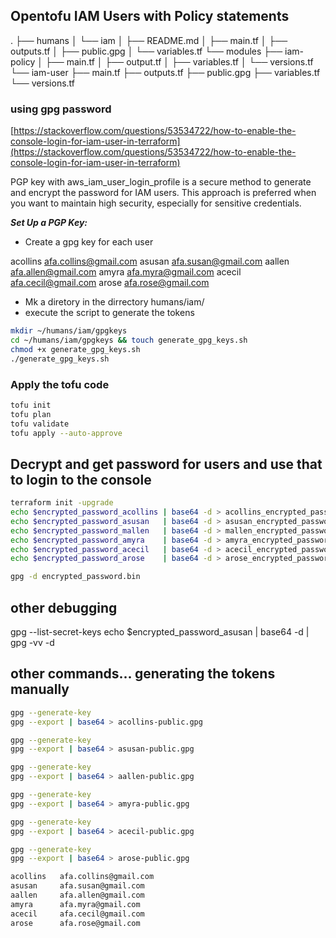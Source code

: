 ## Opentofu IAM Users with Policy statements

.
├── humans
│   └── iam
│       ├── README.md
│       ├── main.tf
│       ├── outputs.tf
│       ├── public.gpg
│       └── variables.tf
└── modules
    ├── iam-policy
    │   ├── main.tf
    │   ├── output.tf
    │   ├── variables.tf
    │   └── versions.tf
    └── iam-user
        ├── main.tf
        ├── outputs.tf
        ├── public.gpg
        ├── variables.tf
        └── versions.tf


### using gpg password
[https://stackoverflow.com/questions/53534722/how-to-enable-the-console-login-for-iam-user-in-terraform](https://stackoverflow.com/questions/53534722/how-to-enable-the-console-login-for-iam-user-in-terraform)

PGP key with aws_iam_user_login_profile is a secure method to generate and encrypt the password for IAM users. 
This approach is preferred when you want to maintain high security, especially for sensitive credentials. 

***Set Up a PGP Key:***

- Create a gpg key for each user

acollins   afa.collins@gmail.com
asusan     afa.susan@gmail.com
aallen     afa.allen@gmail.com
amyra      afa.myra@gmail.com
acecil     afa.cecil@gmail.com
arose      afa.rose@gmail.com

- Mk a diretory in the dirrectory humans/iam/
- execute the script to generate the tokens

```sh
mkdir ~/humans/iam/gpgkeys
cd ~/humans/iam/gpgkeys && touch generate_gpg_keys.sh
chmod +x generate_gpg_keys.sh
./generate_gpg_keys.sh
```

### Apply the tofu code
```sh
tofu init
tofu plan
tofu validate
tofu apply --auto-approve
```

## Decrypt and get password for users and use that to login to the console
```sh
terraform init -upgrade
echo $encrypted_password_acollins | base64 -d > acollins_encrypted_password.bin
echo $encrypted_password_asusan   | base64 -d > asusan_encrypted_password.bin
echo $encrypted_password_mallen   | base64 -d > mallen_encrypted_password.bin
echo $encrypted_password_amyra    | base64 -d > amyra_encrypted_password.bin
echo $encrypted_password_acecil   | base64 -d > acecil_encrypted_password.bin
echo $encrypted_password_arose    | base64 -d > arose_encrypted_password.bin

gpg -d encrypted_password.bin
```

## other debugging
gpg --list-secret-keys
echo $encrypted_password_asusan | base64 -d | gpg -vv -d


## other commands... generating the tokens manually
```sh
gpg --generate-key
gpg --export | base64 > acollins-public.gpg

gpg --generate-key
gpg --export | base64 > asusan-public.gpg

gpg --generate-key
gpg --export | base64 > aallen-public.gpg

gpg --generate-key
gpg --export | base64 > amyra-public.gpg

gpg --generate-key
gpg --export | base64 > acecil-public.gpg

gpg --generate-key
gpg --export | base64 > arose-public.gpg

acollins   afa.collins@gmail.com
asusan     afa.susan@gmail.com
aallen     afa.allen@gmail.com
amyra      afa.myra@gmail.com
acecil     afa.cecil@gmail.com
arose      afa.rose@gmail.com
```